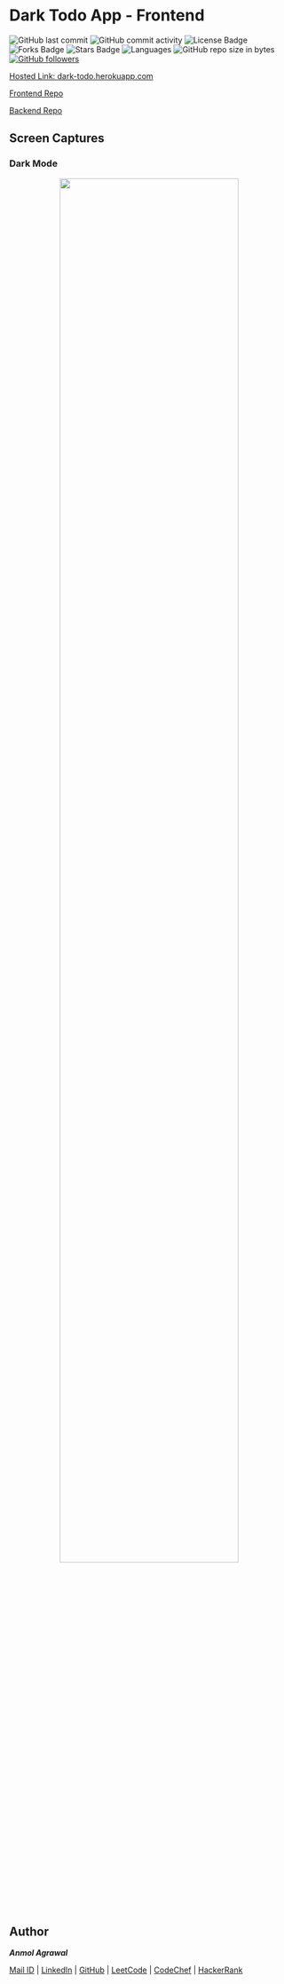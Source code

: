 # Dark Todo App - Frontend

![GitHub last commit](https://img.shields.io/github/last-commit/Anmol53/todo-frontend) 
![GitHub commit activity](https://img.shields.io/github/commit-activity/y/Anmol53/todo-frontend?color=%23ff9900)
![License Badge](https://img.shields.io/github/license/Anmol53/todo-frontend)
![Forks Badge](https://img.shields.io/github/forks/Anmol53/todo-frontend)
![Stars Badge](https://img.shields.io/github/stars/Anmol53/todo-frontend)
![Languages](https://img.shields.io/badge/languages-Javascript%2C%20HTML%2C%20CSS-yellow.svg)
![GitHub repo size in bytes](https://img.shields.io/github/repo-size/Anmol53/todo-frontend)
[![GitHub followers](https://img.shields.io/github/followers/Anmol53?label=Follow&style=social)](https://github.com/Anmol53?tab=followers)


[Hosted Link: dark-todo.herokuapp.com](https://dark-todo.herokuapp.com/)

[Frontend Repo](https://github.com/Anmol53/todo-frontend)

[Backend Repo](https://github.com/Anmol53/todo-backend)

## Screen Captures

### Dark Mode
<p align="center">
    <img src="https://anmolagrawal.tech/todo-frontend/dark.gif" width="80%">
</p>

## Author
***Anmol Agrawal***

[Mail ID](mailto:anmol.ag53@gmail.com?subject=[GitHub]) | [LinkedIn](https://www.linkedin.com/in/anmol-53/) | [GitHub](https://github.com/Anmol53/) | [LeetCode](https://leetcode.com/anmol_53/) | [CodeChef](https://www.codechef.com/users/uniquecoder_) | [HackerRank](https://www.hackerrank.com/anmol_53)
